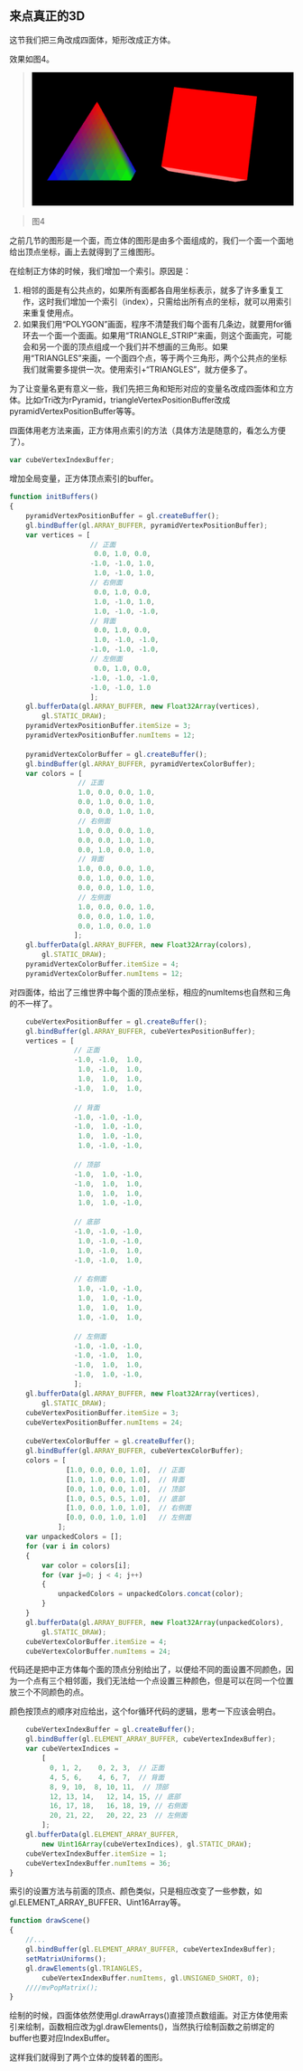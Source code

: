 ## 来点真正的3D

这节我们把三角改成四面体，矩形改成正方体。

效果如图4。


>![图4](../image/C1_Start/1_004.gif)

>图4


之前几节的图形是一个面，而立体的图形是由多个面组成的，我们一个面一个面地给出顶点坐标，画上去就得到了三维图形。

在绘制正方体的时候，我们增加一个索引。原因是：
1. 相邻的面是有公共点的，如果所有面都各自用坐标表示，就多了许多重复工作，这时我们增加一个索引（index），只需给出所有点的坐标，就可以用索引来重复使用点。
2. 如果我们用“POLYGON”画面，程序不清楚我们每个面有几条边，就要用for循环去一个面一个面画。如果用“TRIANGLE_STRIP”来画，则这个面画完，可能会和另一个面的顶点组成一个我们并不想画的三角形。如果用“TRIANGLES”来画，一个面四个点，等于两个三角形，两个公共点的坐标我们就需要多提供一次。使用索引+“TRIANGLES”，就方便多了。


为了让变量名更有意义一些，我们先把三角和矩形对应的变量名改成四面体和立方体。比如rTri改为rPyramid，triangleVertexPositionBuffer改成pyramidVertexPositionBuffer等等。

四面体用老方法来画，正方体用点索引的方法（具体方法是随意的，看怎么方便了）。

```javascript
var cubeVertexIndexBuffer;
```
增加全局变量，正方体顶点索引的buffer。

```javascript
function initBuffers()
{
	pyramidVertexPositionBuffer = gl.createBuffer();
	gl.bindBuffer(gl.ARRAY_BUFFER, pyramidVertexPositionBuffer);
	var vertices = [
					// 正面
					 0.0, 1.0, 0.0,
					-1.0, -1.0, 1.0,
					 1.0, -1.0, 1.0,
					// 右侧面
					 0.0, 1.0, 0.0,
					 1.0, -1.0, 1.0,
					 1.0, -1.0, -1.0,
					// 背面
					 0.0, 1.0, 0.0,
					 1.0, -1.0, -1.0,
					-1.0, -1.0, -1.0,
					// 左侧面
					 0.0, 1.0, 0.0,
					-1.0, -1.0, -1.0,
					-1.0, -1.0, 1.0
					];
	gl.bufferData(gl.ARRAY_BUFFER, new Float32Array(vertices),
		gl.STATIC_DRAW);
	pyramidVertexPositionBuffer.itemSize = 3;
	pyramidVertexPositionBuffer.numItems = 12;

	pyramidVertexColorBuffer = gl.createBuffer();
	gl.bindBuffer(gl.ARRAY_BUFFER, pyramidVertexColorBuffer);
	var colors = [
				 // 正面
				 1.0, 0.0, 0.0, 1.0,
				 0.0, 1.0, 0.0, 1.0,
				 0.0, 0.0, 1.0, 1.0,
				 // 右侧面
				 1.0, 0.0, 0.0, 1.0,
				 0.0, 0.0, 1.0, 1.0,
				 0.0, 1.0, 0.0, 1.0,
				 // 背面
				 1.0, 0.0, 0.0, 1.0,
				 0.0, 1.0, 0.0, 1.0,
				 0.0, 0.0, 1.0, 1.0,
				 // 左侧面
				 1.0, 0.0, 0.0, 1.0,
				 0.0, 0.0, 1.0, 1.0,
				 0.0, 1.0, 0.0, 1.0
				];
 	gl.bufferData(gl.ARRAY_BUFFER, new Float32Array(colors),
 		gl.STATIC_DRAW);
 	pyramidVertexColorBuffer.itemSize = 4;
 	pyramidVertexColorBuffer.numItems = 12;
```
对四面体，给出了三维世界中每个面的顶点坐标，相应的numItems也自然和三角的不一样了。
```javascript
	cubeVertexPositionBuffer = gl.createBuffer();
	gl.bindBuffer(gl.ARRAY_BUFFER, cubeVertexPositionBuffer);
	vertices = [
				// 正面
				-1.0, -1.0,  1.0,
				 1.0, -1.0,  1.0,
				 1.0,  1.0,  1.0,
				-1.0,  1.0,  1.0,

				// 背面
				-1.0, -1.0, -1.0,
				-1.0,  1.0, -1.0,
				 1.0,  1.0, -1.0,
				 1.0, -1.0, -1.0,

				// 顶部
				-1.0,  1.0, -1.0,
				-1.0,  1.0,  1.0,
				 1.0,  1.0,  1.0,
				 1.0,  1.0, -1.0,

				// 底部
				-1.0, -1.0, -1.0,
				 1.0, -1.0, -1.0,
				 1.0, -1.0,  1.0,
				-1.0, -1.0,  1.0,

				// 右侧面
				 1.0, -1.0, -1.0,
				 1.0,  1.0, -1.0,
				 1.0,  1.0,  1.0,
				 1.0, -1.0,  1.0,

				// 左侧面
				-1.0, -1.0, -1.0,
				-1.0, -1.0,  1.0,
				-1.0,  1.0,  1.0,
				-1.0,  1.0, -1.0,
				];
	gl.bufferData(gl.ARRAY_BUFFER, new Float32Array(vertices),
		gl.STATIC_DRAW);
	cubeVertexPositionBuffer.itemSize = 3;
	cubeVertexPositionBuffer.numItems = 24;

	cubeVertexColorBuffer = gl.createBuffer();
	gl.bindBuffer(gl.ARRAY_BUFFER, cubeVertexColorBuffer);
	colors = [
			  [1.0, 0.0, 0.0, 1.0],	 // 正面
			  [1.0, 1.0, 0.0, 1.0],	 // 背面
			  [0.0, 1.0, 0.0, 1.0],	 // 顶部
			  [1.0, 0.5, 0.5, 1.0],	 // 底部
			  [1.0, 0.0, 1.0, 1.0],	 // 右侧面
			  [0.0, 0.0, 1.0, 1.0]	 // 左侧面
			];
	var unpackedColors = [];
	for (var i in colors)
	{
		var color = colors[i];
		for (var j=0; j < 4; j++)
		{
			unpackedColors = unpackedColors.concat(color);
		}
	}
	gl.bufferData(gl.ARRAY_BUFFER, new Float32Array(unpackedColors),
		gl.STATIC_DRAW);
	cubeVertexColorBuffer.itemSize = 4;
	cubeVertexColorBuffer.numItems = 24;
```

代码还是把中正方体每个面的顶点分别给出了，以便给不同的面设置不同颜色，因为一个点有三个相邻面，我们无法给一个点设置三种颜色，但是可以在同一个位置放三个不同颜色的点。

颜色按顶点的顺序对应给出，这个for循环代码的逻辑，思考一下应该会明白。

```javascript
	cubeVertexIndexBuffer = gl.createBuffer();
	gl.bindBuffer(gl.ELEMENT_ARRAY_BUFFER, cubeVertexIndexBuffer);
	var cubeVertexIndices = 
		[
		  0, 1, 2,	  0, 2, 3,	// 正面
		  4, 5, 6,	  4, 6, 7,	// 背面
		  8, 9, 10,	 8, 10, 11,  // 顶部
		  12, 13, 14,   12, 14, 15, // 底部
		  16, 17, 18,   16, 18, 19, // 右侧面
		  20, 21, 22,   20, 22, 23  // 左侧面
		];
	gl.bufferData(gl.ELEMENT_ARRAY_BUFFER, 
	    new Uint16Array(cubeVertexIndices), gl.STATIC_DRAW);
	cubeVertexIndexBuffer.itemSize = 1;
	cubeVertexIndexBuffer.numItems = 36;
}
```
索引的设置方法与前面的顶点、颜色类似，只是相应改变了一些参数，如gl.ELEMENT_ARRAY_BUFFER、Uint16Array等。

```javascript
function drawScene()
{
    //...
	gl.bindBuffer(gl.ELEMENT_ARRAY_BUFFER, cubeVertexIndexBuffer);
	setMatrixUniforms();
	gl.drawElements(gl.TRIANGLES,
		cubeVertexIndexBuffer.numItems, gl.UNSIGNED_SHORT, 0);
	////mvPopMatrix();
}
```
绘制的时候，四面体依然使用gl.drawArrays()直接顶点数组画。对正方体使用索引来绘制，函数相应改为gl.drawElements()，当然执行绘制函数之前绑定的buffer也要对应IndexBuffer。

这样我们就得到了两个立体的旋转着的图形。
